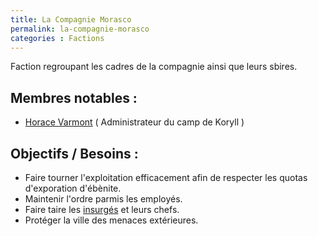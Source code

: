 ```yaml
---
title: La Compagnie Morasco
permalink: la-compagnie-morasco
categories : Factions
---
```


Faction regroupant les cadres de la compagnie ainsi que leurs sbires.

## Membres notables :
- [Horace Varmont][1] ( Administrateur du camp de Koryll )


## Objectifs / Besoins :
- Faire tourner l'exploitation efficacement afin de respecter les quotas d'exporation d'ébènite.
- Maintenir l'ordre parmis les employés.
- Faire taire les [insurgés][3] et leurs chefs.
- Protéger la ville des menaces extérieures.


[1]:/npc/horace-varmont "NPC | Horace Varmont"
[2]:/NPC/capitaine-gregoire-robas "NPC | Capitaine Grégoire Robas"
[3]:/Factions/koryll-insurges "Factions | Koryll - Insurgés"
